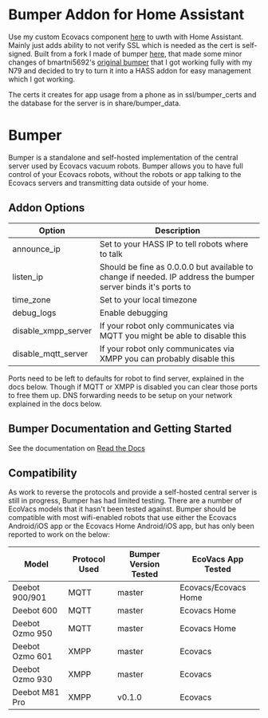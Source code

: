 # Bumper Addon for Home Assistant
Use my custom Ecovacs component [here](https://github.com/bittles/ha_ecovacs_bumper) to uwth with Home Assistant.  Mainly just adds ability to not verify SSL which is needed as the cert is self-signed.  Built from a fork I made of bumper [here](https://github.com/bittles/bumper-fork), that made some minor changes of bmartni5692's [original bumper](https://github.com/bmartin5692/bumper) that I got working fully with my N79 and decided to try to turn it into a HASS addon for easy management which I got working.

The certs it creates for app usage from a phone as in ssl/bumper_certs and the database for the server is in share/bumper_data.

# Bumper 
Bumper is a standalone and self-hosted implementation of the central server used by Ecovacs vacuum robots.  Bumper allows you to have full control of your Ecovacs robots, without the robots or app talking to the Ecovacs servers and transmitting data outside of your home.

## Addon Options
| Option              | Description                                                                                                    |
| ------------------- | -------------------------------------------------------------------------------------------------------------- |
| announce_ip         | Set to your HASS IP to tell robots where to talk                                                               |
| listen_ip           | Should be fine as 0.0.0.0 but available to change if needed.  IP address the bumper server binds it's ports to |
| time_zone           | Set to your local timezone                                                                                     |
| debug_logs          | Enable debugging                                                                                               |
| disable_xmpp_server | If your robot only communicates via MQTT you might be able to disable this                                     |
| disable_mqtt_server | If your robot only communicates via XMPP you can probably disable this                                         |

Ports need to be left to defaults for robot to find server, explained in the docs below.  Though if MQTT or XMPP is disabled you can clear those ports to free them up.  DNS forwarding needs to be setup on your network explained in the docs below.

## Bumper Documentation and Getting Started
See the documentation on [Read the Docs](https://bumper.readthedocs.io)

## Compatibility
As work to reverse the protocols and provide a self-hosted central server is still in progress, Bumper has had limited testing.  There are a number of EcoVacs models that it hasn't been tested against.  Bumper should be compatible with most wifi-enabled robots that use either the Ecovacs Android/iOS app or the Ecovacs Home Android/iOS app, but has only been reported to work on the below:

| Model           | Protocol Used | Bumper Version Tested | EcoVacs App Tested   |
| --------------- | ------------- | --------------------- | -------------------- |
| Deebot 900/901  | MQTT          | master                | Ecovacs/Ecovacs Home |
| Deebot 600      | MQTT          | master                | Ecovacs Home         |
| Deebot Ozmo 950 | MQTT          | master                | Ecovacs Home         |
| Deebot Ozmo 601 | XMPP          | master                | Ecovacs              |
| Deebot Ozmo 930 | XMPP          | master                | Ecovacs              |
| Deebot M81 Pro  | XMPP          | v0.1.0                | Ecovacs              |